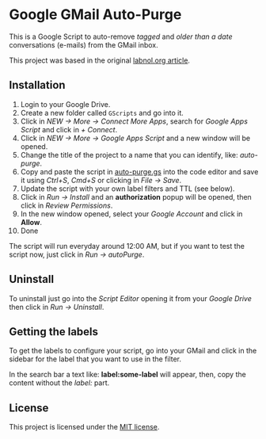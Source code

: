 # Google GMail Auto-Purge

This is a Google Script to auto-remove *tagged* and *older than a date* conversations (e-mails) from the GMail inbox.

This project was based in the original [labnol.org article](https://www.labnol.org/internet/gmail-auto-purge/27605/).

## Installation

1. Login to your Google Drive.
2. Create a new folder called `GScripts` and go into it.
3. Click in *NEW -> More -> Connect More Apps*, search for *Google Apps Script* and click in *+ Connect*.
4. Click in *NEW -> More -> Google Apps Script* and a new window will be opened.
5. Change the title of the project to a name that you can identify, like: *auto-purge*.
6. Copy and paste the script in [auto-purge.gs](auto-purge.gs) into the code editor and save it using *Ctrl+S*, *Cmd+S* or clicking in *File -> Save*.
7. Update the script with your own label filters and TTL (see below).
8. Click in *Run -> Install* and an **authorization** popup will be opened, then click in *Review Permissions*.
9. In the new window opened, select your *Google Account* and click in **Allow**.
10. Done

The script will run everyday around 12:00 AM, but if you want to test the script now, just click in *Run -> autoPurge*.

## Uninstall

To uninstall just go into the *Script Editor* opening it from your *Google Drive* then click in *Run -> Uninstall*.

## Getting the labels

To get the labels to configure your script, go into your GMail and click in the sidebar for the label that you want to use in the filter.

In the search bar a text like: **label:some-label** will appear, then, copy the content without the *label:* part.

## License

This project is licensed under the [MIT license](LICENSE).

